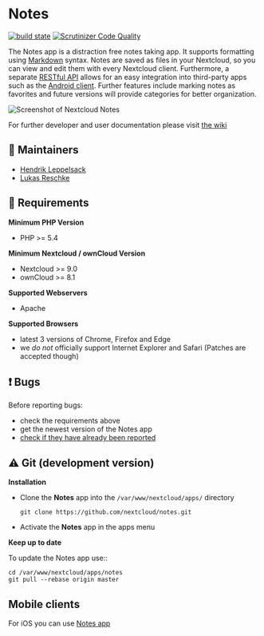 # Notes

[![build state](https://travis-ci.org/nextcloud/notes.png)](https://travis-ci.org/nextcloud/notes) [![Scrutinizer Code Quality](https://scrutinizer-ci.com/g/nextcloud/notes/badges/quality-score.png?b=master)](https://scrutinizer-ci.com/g/nextcloud/notes/?branch=master)

<!-- The following paragraph should be kept synchronized with the description in appinfo/info.xml -->
The Notes app is a distraction free notes taking app. It supports formatting using [Markdown](https://en.wikipedia.org/wiki/Markdown) syntax. Notes are saved as files in your Nextcloud, so you can view and edit them with every Nextcloud client. Furthermore, a separate [RESTful API](https://github.com/nextcloud/notes/wiki/API-0.2) allows for an easy integration into third-party apps such as the [Android client](https://github.com/stefan-niedermann/nextcloud-notes). Further features include marking notes as favorites and future versions will provide categories for better organization.

![Screenshot of Nextcloud Notes](https://cloud.githubusercontent.com/assets/4741199/21027342/b70a6be2-bd90-11e6-9f12-eca46d6c505a.png)

For further developer and user documentation please visit [the wiki](https://github.com/nextcloud/notes/wiki)

## :busts_in_silhouette: Maintainers
- [Hendrik Leppelsack](https://github.com/Henni)
- [Lukas Reschke](https://github.com/LukasReschke)

## :link: Requirements
**Minimum PHP Version**
* PHP >= 5.4

**Minimum Nextcloud / ownCloud Version**
* Nextcloud >= 9.0
* ownCloud >= 8.1

**Supported Webservers**
* Apache

**Supported Browsers**
* latest 3 versions of Chrome, Firefox and Edge 
* we *do not* officially support Internet Explorer and Safari (Patches are accepted though)

## :exclamation: Bugs
Before reporting bugs:

* check the requirements above
* get the newest version of the Notes app
* [check if they have already been reported](https://github.com/nextcloud/notes/issues?state=open)


## :warning: Git (development version)

**Installation**

* Clone the **Notes** app into the `/var/www/nextcloud/apps/` directory

    `git clone https://github.com/nextcloud/notes.git`

* Activate the **Notes** app in the apps menu


**Keep up to date**

To update the Notes app use::

    cd /var/www/nextcloud/apps/notes
    git pull --rebase origin master
    
## Mobile clients
For iOS you can use [Notes app](https://github.com/owncloud/notes-iOS-App)
